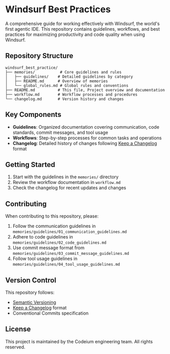 # Windsurf Best Practices

A comprehensive guide for working effectively with Windsurf, the world's first agentic IDE. This repository contains guidelines, workflows, and best practices for maximizing productivity and code quality when using Windsurf.

## Repository Structure

```
windsurf_best_practice/
├── memories/           # Core guidelines and rules
│   ├── guidelines/    # Detailed guidelines by category
│   ├── README.md      # Overview of memories
│   └── global_rules.md # Global rules and conventions
├── README.md          # This file, Project overview and documentation
├── workflow.md        # Workflow processes and procedures
└── changelog.md       # Version history and changes
```

## Key Components

- **Guidelines**: Organized documentation covering communication, code standards, commit messages, and tool usage
- **Workflows**: Step-by-step processes for common tasks and operations
- **Changelog**: Detailed history of changes following [Keep a Changelog](https://keepachangelog.com/) format

## Getting Started

1. Start with the guidelines in the `memories/` directory
2. Review the workflow documentation in `workflow.md`
3. Check the changelog for recent updates and changes

## Contributing

When contributing to this repository, please:

1. Follow the communication guidelines in `memories/guidelines/01_communication_guidelines.md`
2. Adhere to code guidelines in `memories/guidelines/02_code_guidelines.md`
3. Use commit message format from `memories/guidelines/03_commit_message_guidelines.md`
4. Follow tool usage guidelines in `memories/guidelines/04_tool_usage_guidelines.md`

## Version Control

This repository follows:
- [Semantic Versioning](https://semver.org/)
- [Keep a Changelog](https://keepachangelog.com/) format
- Conventional Commits specification

## License

This project is maintained by the Codeium engineering team. All rights reserved.
